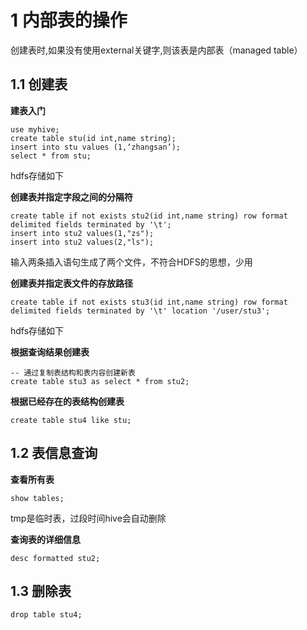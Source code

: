 # 1 内部表的操作
创建表时,如果没有使用external关键字,则该表是内部表（managed table）

## 1.1 创建表

**建表入门**
``` 
use myhive;
create table stu(id int,name string);
insert into stu values (1,‘zhangsan’);
select * from stu;
```

hdfs存储如下


**创建表并指定字段之间的分隔符**
``` 
create table if not exists stu2(id int,name string) row format delimited fields terminated by '\t';
insert into stu2 values(1,"zs");
insert into stu2 values(2,"ls");
```

输入两条插入语句生成了两个文件，不符合HDFS的思想，少用


**创建表并指定表文件的存放路径**
``` 
create table if not exists stu3(id int,name string) row format delimited fields terminated by '\t' location '/user/stu3';
```

hdfs存储如下


**根据查询结果创建表**
``` 
-- 通过复制表结构和表内容创建新表
create table stu3 as select * from stu2;
```

**根据已经存在的表结构创建表**
``` 
create table stu4 like stu;
```

## 1.2 表信息查询

**查看所有表**
``` 
show tables;
```

tmp是临时表，过段时间hive会自动删除

**查询表的详细信息**
``` 
desc formatted stu2;
```

## 1.3 删除表
``` 
drop table stu4;
```
